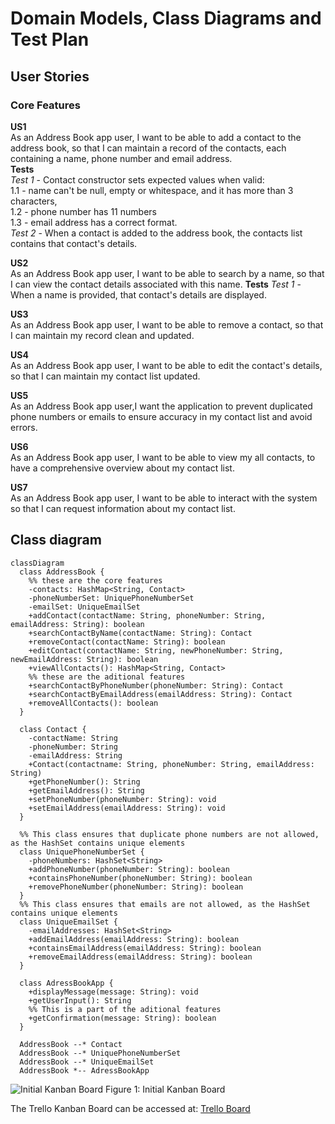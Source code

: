# Domain Models, Class Diagrams and Test Plan
## User Stories

### Core Features
**US1**\
As an Address Book app user, I want to be able to add a contact to the address book, so that I can maintain a record of 
the contacts, each containing a name, phone number and email address.\
**Tests**\
*Test 1* - Contact constructor sets expected values when valid: \
 1.1 - name can't be null, empty or whitespace, and it has more than 3 characters,\
 1.2 - phone number has 11 numbers\
 1.3 - email address has a correct format.\
*Test 2* -  When a contact is added to the address book, the contacts list contains that contact's details.

**US2**\
As an Address Book app user, I want to be able to search by a name, so that I can view the contact details associated 
with this name.
**Tests**
*Test 1* - When a name is provided, that contact's details are displayed.

**US3**\
As an Address Book app user, I want to be able to remove a contact, so that I can maintain my record clean and updated.

**US4**\
As an Address Book app user, I want to be able to edit the contact's details, so that I can maintain my contact list
updated. 

**US5**\
As an Address Book app user,I want the application to prevent duplicated phone numbers or emails to ensure accuracy in
my contact list and avoid errors.

**US6**\
As an Address Book app user, I want to be able to view my all contacts, to have a comprehensive overview about my
contact list.

**US7**\
As an Address Book app user, I want to be able to interact with the system so that I can request information about my 
contact list.


## Class diagram
``` mermaid
classDiagram
  class AddressBook {
    %% these are the core features
    -contacts: HashMap<String, Contact> 
    -phoneNumberSet: UniquePhoneNumberSet
    -emailSet: UniqueEmailSet
    +addContact(contactName: String, phoneNumber: String, emailAddress: String): boolean
    +searchContactByName(contactName: String): Contact
    +removeContact(contactName: String): boolean
    +editContact(contactName: String, newPhoneNumber: String, newEmailAddress: String): boolean
    +viewAllContacts(): HashMap<String, Contact>
    %% these are the aditional features
    +searchContactByPhoneNumber(phoneNumber: String): Contact
    +searchContactByEmailAddress(emailAddress: String): Contact
    +removeAllContacts(): boolean
  }

  class Contact {
    -contactName: String
    -phoneNumber: String
    -emailAddress: String
    +Contact(contactname: String, phoneNumber: String, emailAddress: String)
    +getPhoneNumber(): String
    +getEmailAddress(): String
    +setPhoneNumber(phoneNumber: String): void
    +setEmailAddress(emailAddress: String): void
  }

  %% This class ensures that duplicate phone numbers are not allowed, as the HashSet contains unique elements
  class UniquePhoneNumberSet {
    -phoneNumbers: HashSet<String>
    +addPhoneNumber(phoneNumber: String): boolean
    +containsPhoneNumber(phoneNumber: String): boolean
    +removePhoneNumber(phoneNumber: String): boolean
  }
  %% This class ensures that emails are not allowed, as the HashSet contains unique elements
  class UniqueEmailSet {
    -emailAddresses: HashSet<String>
    +addEmailAddress(emailAddress: String): boolean
    +containsEmailAddress(emailAddress: String): boolean
    +removeEmailAddress(emailAddress: String): boolean
  }

  class AdressBookApp {
    +displayMessage(message: String): void
    +getUserInput(): String
    %% This is a part of the aditional features
    +getConfirmation(message: String): boolean
  }

  AddressBook --* Contact
  AddressBook --* UniquePhoneNumberSet
  AddressBook --* UniqueEmailSet
  AddressBook *-- AdressBookApp
```

![Initial Kanban Board]()
Figure 1: Initial Kanban Board

The Trello Kanban Board can be accessed at:
[Trello Board](https://trello.com/b/BPiPEQ8D/addressbook-challenge)